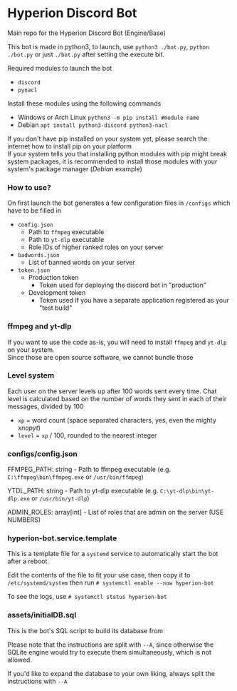 # Hyperion Discord Bot
Main repo for the Hyperion Discord Bot (Engine/Base)

This bot is made in python3, to launch, use `python3 ./bot.py`, `python ./bot.py` or just `./bot.py` after setting the execute bit.

Required modules to launch the bot
- `discord`
- `pynacl`

Install these modules using the following commands
- Windows or Arch Linux `python3 -m pip install #module name`
- Debian `apt install python3-discord python3-nacl`

If you don't have pip installed on your system yet, please search the internet how to install pip on your platform  
If your system tells you that installing python modules with pip might break system packages, it is recommended to install those modules with your system's package manager (*Debian* example)

### How to use?

On first launch the bot generates a few configuration files in `/configs` which have to be filled in
- `config.json`
    - Path to `ffmpeg` executable
    - Path to `yt-dlp` executable
    - Role IDs of higher ranked roles on your server
- `badwords.json`
    - List of banned words on your server
- `token.json`
    - Production token
        - Token used for deploying the discord bot in "production"
    - Development token
        - Token used if you have a separate application registered as your "test build"

### ffmpeg and yt-dlp

If you want to use the code as-is, you will need to install `ffmpeg` and `yt-dlp` on your system.  
Since those are open source software, we cannot bundle those

### Level system

Each user on the server levels up after 100 words sent every time.
Chat level is calculated based on the number of words they sent in each of their messages, divided by 100

- `xp` = word count (space separated characters, yes, even the mighty *xnopyt*)
- `level` = `xp` / 100, rounded to the nearest integer

### configs/config.json

FFMPEG_PATH: string - Path to ffmpeg executable (e.g. `C:\ffmpeg\bin\ffmpeg.exe` or `/usr/bin/ffmpeg`)

YTDL_PATH: string - Path to yt-dlp executable (e.g. `C:\yt-dlp\bin\yt-dlp.exe` or `/usr/bin/yt-dlp`)

ADMIN_ROLES: array[int] - List of roles that are admin on the server (USE NUMBERS)

### hyperion-bot.service.template

This is a template file for a `systemd` service to automatically start the bot after a reboot.

Edit the contents of the file to fit your use case, then copy it to `/etc/systemd/system`
then run `# systemctl enable --now hyperion-bot`

To see the logs, use `# systemctl status hyperion-bot`

### assets/initialDB.sql

This is the bot's SQL script to build its database from

Please note that the instructions are split with `--A`, since otherwise the SQLite engine would try to execute
them simultaneously, which is not allowed.

If you'd like to expand the database to your own liking, always split the instructions with `--A`
